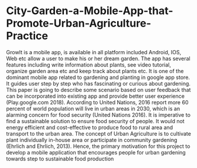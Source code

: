 # City-Garden-a-Mobile-App-that-Promote-Urban-Agriculture-Practice

GrowIt is a mobile app, is available in all platform
included Android, IOS, Web etc allow a user to make his
or her dream garden. The app has several features
including write information about plants, see video
tutorial, organize garden area etc and keep track about
plants etc. It is one of the dominant mobile app related to
gardening and planting in google app store. It guides user
step by step who has fascinating or curious about
gardening. This paper is going to describe some scenario
based on user feedback that can be incorporated into
existing app and provide better user experience
(Play.google.com 2018).
According to United Nations, 2016 report more 60
percent of world population will live in urban areas in
2030, which is an alarming concern for food security
(United Nations 2016). It is imperative to find a
sustainable solution to ensure food security of people. It
would not energy efficient and cost-effective to produce
food to rural area and transport to the urban area. The
concept of Urban Agriculture is to cultivate plant
individually in-house area or participate in community
gardening (Ehrlich and Ehrlich, 2013). Hence, the
primary motivation for this project to develop a mobile
application that encourages people for urban gardening
towards step to sustainable food production
